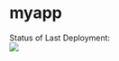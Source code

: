 # myapp
Status of Last Deployment:<br>
<img src="https://github.com/edisson8/myapp/workflows/CiCd-for-Deploy/badge.svg?branch=main"><br>
